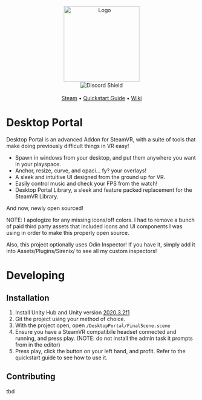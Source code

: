 
<p align="center">
    <img src="https://i.imgur.com/vroZLFP.jpg" alt="Logo" height="200"/>
	<br/>
	
<img src="https://discordapp.com/api/guilds/633487238784876573/widget.png?style=shield" alt="Discord Shield"/>
<br/>
<br/>
<a href="https://store.steampowered.com/app/1178460/Desktop_Portal/">Steam<a/> • <a href="https://www.youtube.com/watch?v=oe0Zm58l3hc">Quickstart Guide<a/> • <a href="https://www.youtube.com/watch?v=oe0Zm58l3hc">Wiki<a/>
	
</p>

# Desktop Portal

Desktop Portal is an advanced Addon for SteamVR, with a suite of tools that make doing previously difficult things in VR easy!
- Spawn in windows from your desktop, and put them anywhere you want in your playspace.
- Anchor, resize, curve, and opaci... fy? your overlays!
- A sleek and intuitive UI designed from the ground up for VR.
- Easily control music and check your FPS from the watch!
- Desktop Portal Library, a sleek and feature packed replacement for the SteamVR Library.

And now, newly open sourced!

NOTE: I apologize for any missing icons/off colors. I had to remove a bunch of paid third party assets that included icons and UI components I was using in order to make this properly open source.

Also, this project optionally uses Odin Inspector! If you have it, simply add it into Assets/Plugins/Sirenix/ to see all my custom inspectors!


# Developing

## Installation

1. Install Unity Hub and Unity version <a href="https://unity3d.com/unity/whats-new/2020.3.2">2020.3.2f1<a/>
2. Git the project using your method of choice.
3. With the project open, open `/DesktopPortal/FinalScene.scene`
4. Ensure you have a SteamVR compatibile headset connected and running, and press play. (NOTE: do not install the admin task it prompts from in the editor)
5. Press play, click the button on your left hand, and profit. Refer to the quickstart guide to see how to use it.

## Contributing

tbd
